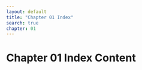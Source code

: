 ```yaml
---
layout: default
title: "Chapter 01 Index"
search: true
chapter: 01
---
```


# Chapter 01 Index Content
